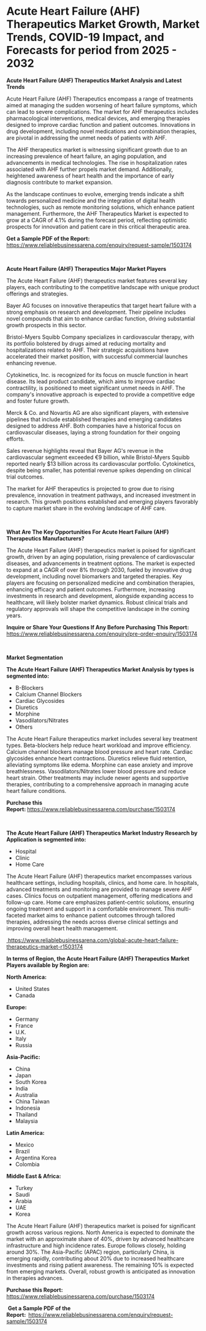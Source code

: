 <p><h1>Acute Heart Failure (AHF) Therapeutics Market Growth, Market Trends, COVID-19 Impact, and Forecasts for period from 2025 - 2032</h1></p><p><strong>Acute Heart Failure (AHF) Therapeutics Market Analysis and Latest Trends</strong></p>
<p><p>Acute Heart Failure (AHF) Therapeutics encompass a range of treatments aimed at managing the sudden worsening of heart failure symptoms, which can lead to severe complications. The market for AHF therapeutics includes pharmacological interventions, medical devices, and emerging therapies designed to improve cardiac function and patient outcomes. Innovations in drug development, including novel medications and combination therapies, are pivotal in addressing the unmet needs of patients with AHF.</p><p>The AHF therapeutics market is witnessing significant growth due to an increasing prevalence of heart failure, an aging population, and advancements in medical technologies. The rise in hospitalization rates associated with AHF further propels market demand. Additionally, heightened awareness of heart health and the importance of early diagnosis contribute to market expansion.</p><p>As the landscape continues to evolve, emerging trends indicate a shift towards personalized medicine and the integration of digital health technologies, such as remote monitoring solutions, which enhance patient management. Furthermore, the AHF Therapeutics Market is expected to grow at a CAGR of 4.1% during the forecast period, reflecting optimistic prospects for innovation and patient care in this critical therapeutic area.</p></p>
<p><strong>Get a Sample PDF of the Report:&nbsp;</strong> <a href="https://www.reliablebusinessarena.com/enquiry/request-sample/1503174?utm_campaign=3314&utm_medium=2&utm_source=Github&utm_content=ia&utm_term=13042025&utm_id=acute-heart-failure-ahf-therapeutics">https://www.reliablebusinessarena.com/enquiry/request-sample/1503174</a></p>
<p>&nbsp;</p>
<p><strong>Acute Heart Failure (AHF) Therapeutics Major Market Players</strong></p>
<p><p>The Acute Heart Failure (AHF) therapeutics market features several key players, each contributing to the competitive landscape with unique product offerings and strategies.</p><p>Bayer AG focuses on innovative therapeutics that target heart failure with a strong emphasis on research and development. Their pipeline includes novel compounds that aim to enhance cardiac function, driving substantial growth prospects in this sector.</p><p>Bristol-Myers Squibb Company specializes in cardiovascular therapy, with its portfolio bolstered by drugs aimed at reducing mortality and hospitalizations related to AHF. Their strategic acquisitions have accelerated their market position, with successful commercial launches enhancing revenue.</p><p>Cytokinetics, Inc. is recognized for its focus on muscle function in heart disease. Its lead product candidate, which aims to improve cardiac contractility, is positioned to meet significant unmet needs in AHF. The company's innovative approach is expected to provide a competitive edge and foster future growth.</p><p>Merck & Co. and Novartis AG are also significant players, with extensive pipelines that include established therapies and emerging candidates designed to address AHF. Both companies have a historical focus on cardiovascular diseases, laying a strong foundation for their ongoing efforts.</p><p>Sales revenue highlights reveal that Bayer AG's revenue in the cardiovascular segment exceeded €9 billion, while Bristol-Myers Squibb reported nearly $13 billion across its cardiovascular portfolio. Cytokinetics, despite being smaller, has potential revenue spikes depending on clinical trial outcomes.</p><p>The market for AHF therapeutics is projected to grow due to rising prevalence, innovation in treatment pathways, and increased investment in research. This growth positions established and emerging players favorably to capture market share in the evolving landscape of AHF care.</p></p>
<p>&nbsp;</p>
<p><strong>What Are The Key Opportunities For Acute Heart Failure (AHF) Therapeutics Manufacturers?</strong></p>
<p><p>The Acute Heart Failure (AHF) therapeutics market is poised for significant growth, driven by an aging population, rising prevalence of cardiovascular diseases, and advancements in treatment options. The market is expected to expand at a CAGR of over 8% through 2030, fueled by innovative drug development, including novel biomarkers and targeted therapies. Key players are focusing on personalized medicine and combination therapies, enhancing efficacy and patient outcomes. Furthermore, increasing investments in research and development, alongside expanding access to healthcare, will likely bolster market dynamics. Robust clinical trials and regulatory approvals will shape the competitive landscape in the coming years.</p></p>
<p><strong>Inquire or Share Your Questions If Any Before Purchasing This Report:</strong> <a href="https://www.reliablebusinessarena.com/enquiry/pre-order-enquiry/1503174?utm_campaign=3314&utm_medium=2&utm_source=Github&utm_content=ia&utm_term=13042025&utm_id=acute-heart-failure-ahf-therapeutics">https://www.reliablebusinessarena.com/enquiry/pre-order-enquiry/1503174</a></p>
<p>&nbsp;</p>
<p><strong>Market Segmentation</strong></p>
<p><strong>The Acute Heart Failure (AHF) Therapeutics Market Analysis by types is segmented into:</strong></p>
<p><ul><li>B-Blockers</li><li>Calcium Channel Blockers</li><li>Cardiac Glycosides</li><li>Diuretics</li><li>Morphine</li><li>Vasodilators/Nitrates</li><li>Others</li></ul></p>
<p><p>The Acute Heart Failure therapeutics market includes several key treatment types. Beta-blockers help reduce heart workload and improve efficiency. Calcium channel blockers manage blood pressure and heart rate. Cardiac glycosides enhance heart contractions. Diuretics relieve fluid retention, alleviating symptoms like edema. Morphine can ease anxiety and improve breathlessness. Vasodilators/Nitrates lower blood pressure and reduce heart strain. Other treatments may include newer agents and supportive therapies, contributing to a comprehensive approach in managing acute heart failure conditions.</p></p>
<p><strong>Purchase this Report:&nbsp;</strong><a href="https://www.reliablebusinessarena.com/purchase/1503174?utm_campaign=3314&utm_medium=2&utm_source=Github&utm_content=ia&utm_term=13042025&utm_id=acute-heart-failure-ahf-therapeutics">https://www.reliablebusinessarena.com/purchase/1503174</a></p>
<p>&nbsp;</p>
<p><strong>The Acute Heart Failure (AHF) Therapeutics Market Industry Research by Application is segmented into:</strong></p>
<p><ul><li>Hospital</li><li>Clinic</li><li>Home Care</li></ul></p>
<p><p>The Acute Heart Failure (AHF) therapeutics market encompasses various healthcare settings, including hospitals, clinics, and home care. In hospitals, advanced treatments and monitoring are provided to manage severe AHF cases. Clinics focus on outpatient management, offering medications and follow-up care. Home care emphasizes patient-centric solutions, ensuring ongoing treatment and support in a comfortable environment. This multi-faceted market aims to enhance patient outcomes through tailored therapies, addressing the needs across diverse clinical settings and improving overall heart health management.</p></p>
<p><a href="https://www.reliablebusinessarena.com/global-acute-heart-failure-therapeutics-market-r1503174?utm_campaign=3314&utm_medium=2&utm_source=Github&utm_content=ia&utm_term=13042025&utm_id=acute-heart-failure-ahf-therapeutics">&nbsp;https://www.reliablebusinessarena.com/global-acute-heart-failure-therapeutics-market-r1503174</a></p>
<p><strong>In terms of Region, the Acute Heart Failure (AHF) Therapeutics Market Players available by Region are:</strong></p>
<p>
    <p> <strong> North America: </strong>
        <ul>
            <li>United States</li>
            <li>Canada</li>
        </ul>
        </p> 
    <p> <strong> Europe: </strong>
        <ul>
            <li>Germany</li>
            <li>France</li>
            <li>U.K.</li>
            <li>Italy</li>
            <li>Russia</li>
        </ul>
        </p> 
    <p> <strong> Asia-Pacific: </strong>
        <ul>
            <li>China</li>
            <li>Japan</li>
            <li>South Korea</li>
            <li>India</li>
            <li>Australia</li>
            <li>China Taiwan</li>
            <li>Indonesia</li>
            <li>Thailand</li>
            <li>Malaysia</li>
        </ul>
        </p> 
    <p> <strong> Latin America: </strong>
        <ul>
            <li>Mexico</li>
            <li>Brazil</li>
            <li>Argentina Korea</li>
            <li>Colombia</li>
        </ul>
        </p> 
    <p> <strong> Middle East & Africa: </strong>
        <ul>
            <li>Turkey</li>
            <li>Saudi</li>
            <li>Arabia</li>
            <li>UAE</li>
            <li>Korea</li>
        </ul>
    </p>
    </p>
<p><p>The Acute Heart Failure (AHF) therapeutics market is poised for significant growth across various regions. North America is expected to dominate the market with an approximate share of 40%, driven by advanced healthcare infrastructure and high incidence rates. Europe follows closely, holding around 30%. The Asia-Pacific (APAC) region, particularly China, is emerging rapidly, contributing about 20% due to increased healthcare investments and rising patient awareness. The remaining 10% is expected from emerging markets. Overall, robust growth is anticipated as innovation in therapies advances.</p></p>
<p><strong>Purchase this Report: </strong><a href="https://www.reliablebusinessarena.com/purchase/1503174?utm_campaign=3314&utm_medium=2&utm_source=Github&utm_content=ia&utm_term=13042025&utm_id=acute-heart-failure-ahf-therapeutics">https://www.reliablebusinessarena.com/purchase/1503174</a></p>
<p>&nbsp;<strong>Get a Sample PDF of the Report:&nbsp;&nbsp;</strong><a href="https://www.reliablebusinessarena.com/enquiry/request-sample/1503174?utm_campaign=3314&utm_medium=2&utm_source=Github&utm_content=ia&utm_term=13042025&utm_id=acute-heart-failure-ahf-therapeutics">https://www.reliablebusinessarena.com/enquiry/request-sample/1503174</a></p>
<p><strong></strong></p>
<p><p></p><p></p><p></p></p>